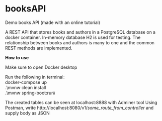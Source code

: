 # booksAPI
Demo books API
(made with an online tutorial)

A REST API that stores books and authors in a PostgreSQL database on a docker container. In-memory database H2 is used for testing. The relationship between books and authors is many to one and the common REST methods are implemented.

**How to use**

Make sure to open Docker desktop

Run the following in terminal:\
docker-compose up\
.\mvnw clean install\
.\mvnw spring-boot:run\

The created tables can be seen at localhost:8888 with Adminer tool
Using Postman, write http://localhost:8080/v1/*some_route_from_controller* and supply body as JSON
